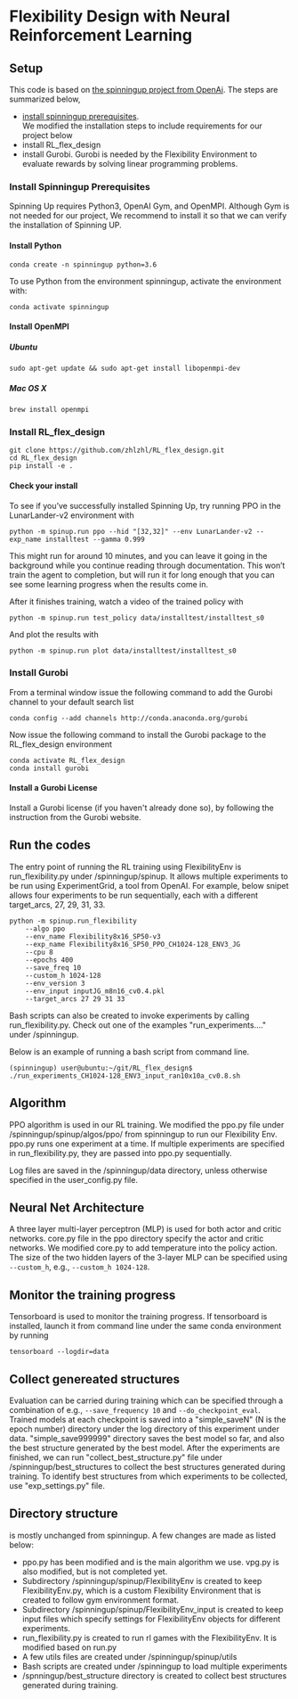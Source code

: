 
Flexibility Design with Neural Reinforcement Learning  
==================================

## Setup 
This code is based on [the spinningup project from OpenAi](https://github.com/openai/spinningup). 
The steps are summarized below, 
- [install spinningup prerequisites](https://spinningup.openai.com/en/latest/user/installation.html).  
We modified the installation steps to include requirements for our project below
- install RL_flex_design
- install Gurobi. Gurobi is needed by the Flexibility Environment 
to evaluate rewards by solving linear programming problems. 

### Install Spinningup Prerequisites
Spinning Up requires Python3, OpenAI Gym, and OpenMPI. Although Gym is not needed for our project, 
We recommend to install it so that we can verify the installation of Spinning UP. 

#### Install Python 
```commandline
conda create -n spinningup python=3.6
```

To use Python from the environment spinningup, activate the environment with: 
```commandline
conda activate spinningup 
```

#### Install OpenMPI 
##### Ubuntu
```commandline
sudo apt-get update && sudo apt-get install libopenmpi-dev
```
##### Mac OS X
```commandline
brew install openmpi
```

### Install RL_flex_design
```commandline
git clone https://github.com/zhlzhl/RL_flex_design.git
cd RL_flex_design
pip install -e .
```
#### Check your install 
To see if you’ve successfully installed Spinning Up, try running PPO in the LunarLander-v2 environment with
```commandline
python -m spinup.run ppo --hid "[32,32]" --env LunarLander-v2 --exp_name installtest --gamma 0.999
```
This might run for around 10 minutes, and you can leave it going in the background while you continue reading through documentation. This won’t train the agent to completion, but will run it for long enough that you can see some learning progress when the results come in.

After it finishes training, watch a video of the trained policy with
```commandline
python -m spinup.run test_policy data/installtest/installtest_s0
```

And plot the results with
```commandline
python -m spinup.run plot data/installtest/installtest_s0
```

### Install Gurobi 
From a terminal window issue the following command to add the Gurobi channel to your default search list
```commandline
conda config --add channels http://conda.anaconda.org/gurobi
```

Now issue the following command to install the Gurobi package to the RL_flex_design environment
```commandline
conda activate RL_flex_design
conda install gurobi
```

#### Install a Gurobi License 
Install a Gurobi license (if you haven't already done so), by following the instruction from the Gurobi website. 

## Run the codes
The entry point of running the RL training using FlexibilityEnv is run_flexibility.py under /spinningup/spinup. 
It allows multiple experiments to be run using ExperimentGrid, a tool from OpenAI. 
For example, below snipet allows four experiments to be run sequentially, each with a different target_arcs, 27, 29, 31, 33. 

```commandline
python -m spinup.run_flexibility 
    --algo ppo  
    --env_name Flexibility8x16_SP50-v3 
    --exp_name Flexibility8x16_SP50_PPO_CH1024-128_ENV3_JG  
    --cpu 8 
    --epochs 400  
    --save_freq 10  
    --custom_h 1024-128 
    --env_version 3 
    --env_input inputJG_m8n16_cv0.4.pkl 
    --target_arcs 27 29 31 33
```

Bash scripts can also be created to invoke experiments by calling run_flexibility.py. 
Check out one of the examples "run_experiments...." under /spinningup. 

Below is an example of running a bash script from command line. 
```
(spinningup) user@ubuntu:~/git/RL_flex_design$ ./run_experiments_CH1024-128_ENV3_input_ran10x10a_cv0.8.sh
```

## Algorithm 
PPO algorithm is used in our RL training. We modified the ppo.py file under /spinningup/spinup/algos/ppo/ from spinningup to run our Flexibility Env. 
ppo.py runs one experiment at a time. If multiple experiments are specified in run_flexibility.py, 
they are passed into ppo.py sequentially. 

Log files are saved in the /spinningup/data directory, unless otherwise specified in the user_config.py file. 

## Neural Net Architecture 
A three layer multi-layer perceptron (MLP) is used for both actor and critic networks. 
core.py file in the ppo directory specify the actor and critic networks. 
We modified core.py to add temperature into the policy action. 
The size of the two hidden layers of the 3-layer MLP can be specified using `--custom_h`, e.g., `--custom_h 1024-128`. 

## Monitor the training progress 
Tensorboard is used to monitor the training progress. 
If tensorboard is installed, launch it from command line under the same conda environment by running 
```commandline
tensorboard --logdir=data
```

## Collect genereated structures 
Evaluation can be carried during training which can be specified through a combination of 
e.g., `--save_frequency 10` and `--do_checkpoint_eval`. Trained models at each checkpoint is 
saved into a "simple_saveN" (N is the epoch number) directory under the log directory of this experiment under data. 
"simple_save999999" directory saves the best model so far, and also the best structure generated by the best model. 
After the experiments are finished, we can run "collect_best_structure.py" file under /spinningup/best_structures
to collect the best structures generated during training. To identify best structures from which
experiments to be collected, use "exp_settings.py" file. 

## Directory structure 
is mostly unchanged from spinningup. A few changes are made as listed below: 
- ppo.py has been modified and is the main algorithm we use. vpg.py is also modified, but is not completed yet. 
- Subdirectory /spinningup/spinup/FlexibilityEnv is created to keep FlexibilityEnv.py, which is a custom Flexibility Environment 
that is created to follow gym environment format. 
- Subdirectory /spinningup/spinup/FlexibilityEnv_input is created to keep input files which specify settings for FlexibilityEnv objects for different experiments. 
- run_flexibility.py is created to run rl games with the FlexibilityEnv. It is modified based on run.py
- A few utils files are created under /spinningup/spinup/utils 
- Bash scripts are created under /spinningup to load multiple experiments 
- /spnningup/best_structure directory is created to collect best structures generated during training. 

